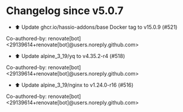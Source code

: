 # Changelog since v5.0.7
- ⬆️ Update ghcr.io/hassio-addons/base Docker tag to v15.0.9 (#521)

Co-authored-by: renovate[bot] <29139614+renovate[bot]@users.noreply.github.com> 
- ⬆️ Update alpine_3_19/yq to v4.35.2-r4 (#518)

Co-authored-by: renovate[bot] <29139614+renovate[bot]@users.noreply.github.com> 
- ⬆️ Update alpine_3_19/nginx to v1.24.0-r16 (#516)

Co-authored-by: renovate[bot] <29139614+renovate[bot]@users.noreply.github.com> 
